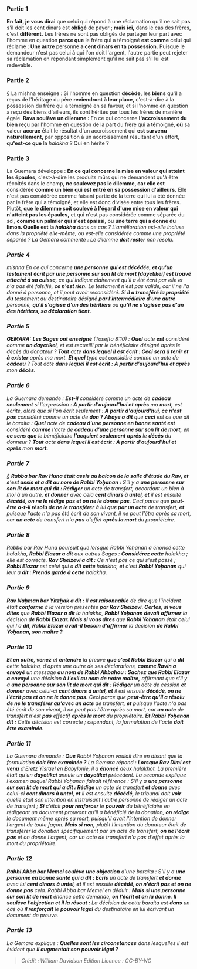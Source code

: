 
### Partie 1
<b>En fait, je vous dirai</b> que celui qui répond à une réclamation qu'il ne sait pas s'il doit les cent dinars est <b>obligé</b> de payer ; <b>mais ici,</b> dans le cas des frères, c'est <b>différent.</b> Les frères ne sont pas obligés de partager leur part avec l'homme en question <b>parce que</b> le frère qui a témoigné <b>est comme</b> celui qui réclame : <b>Une autre</b> personne <b>a cent dinars en ta possession.</b> Puisque le demandeur n'est pas celui à qui l'on doit l'argent, l'autre partie peut rejeter sa réclamation en répondant simplement qu'il ne sait pas s'il lui est redevable.

### Partie 2
§ La mishna enseigne : Si l'homme en question <b>décède,</b> les <b>biens</b> qu'il a reçus de l'héritage du père <b>reviendront à leur place,</b> c'est-à-dire à la possession du frère qui a témoigné en sa faveur, et si l'homme en question a reçu des biens d'ailleurs, ils sont hérités par tous les frères de manière égale. <b>Rava soulève un dilemme :</b> En ce qui concerne <b>l'accroissement du bien</b> reçu par l'homme en question de la part du frère qui a témoigné, <b>où</b> sa valeur <b>accrue</b> était le résultat d'un accroissement qui <b>est survenu naturellement,</b> par opposition à un accroissement résultant d'un effort, <b>qu'est-ce que</b> la <i>halakha</i> ? Qui en hérite ?

### Partie 3
La Guemara développe : <b>En ce qui concerne la mise en valeur qui atteint les épaules,</b> c'est-à-dire les produits mûrs qui ne demandent qu'à être récoltés dans le champ, <b>ne soulevez pas le dilemme, car elle est</b> considérée <b>comme un bien qui est entré en sa possession d'ailleurs.</b> Elle n'est pas considérée comme faisant partie de la terre qui lui a été donnée par le frère qui a témoigné, et elle est donc divisée entre tous les frères. Plutôt, <b>que le dilemme soit soulevé à l'égard d'une mise en valeur qui n'atteint pas les épaules,</b> et qui n'est pas considérée comme séparée du sol, <b>comme un palmier qui s'est épaissi,</b> ou <b>une terre qui a donné du limon. Quelle est la <i>halakha</b> dans ce cas ? L'amélioration est-elle incluse dans la propriété elle-même, ou est-elle considérée comme une propriété séparée ? La Gemara commente : Le dilemme <b>doit rester</b> non résolu.

### Partie 4
mishna En ce qui concerne <b>une personne qui est décédée, et qu'un testament écrit par une personne sur son lit de mort [<i>dayetikei</i>] est trouvé attaché à sa cuisse,</b> ce qui indique clairement qu'il a été écrit par elle et n'a pas été falsifié, <b>ce n'est rien.</b> Le testament n'est pas valide, car il ne l'a donné à personne, et il peut avoir reconsidéré. Si <b>il a transféré la propriété du</b> testament au destinataire désigné <b>par l'intermédiaire d'une autre</b> personne, <b>qu'il s'agisse d'un des héritiers</b> ou <b>qu'il ne s'agisse pas d'un des héritiers, sa déclaration tient.</b>

### Partie 5
<strong>GEMARA:</strong> <b>Les Sages ont enseigné</b> (<i>Tosefta</i> 8:10) : <b>Quel</b> acte <b>est</b> considéré comme <b>un <i>dayetikei</i>,</b> et est recueilli par le bénéficiaire désigné après le décès du donateur ? <b>Tout</b> acte <b>dans lequel il est écrit : Ceci sera à tenir et à exister</b> après ma mort. <b>Et quel</b> type <b>est</b> considéré comme un acte de <b>cadeau</b> ? Tout</b> acte <b>dans lequel il est écrit : A partir d'aujourd'hui et après</b> mon <b>décès.</b>

### Partie 6
La Guemara demande : <b>Est-il</b> considéré comme un acte de <b>cadeau seulement</b> si l'expression : <b>A partir d'aujourd'hui et après</b> ma <b>mort,</b> est écrite, alors que si l'on écrit seulement : <b>A partir d'aujourd'hui, ce n'est pas</b> considéré comme un acte de <b>don ? Abaye a dit</b> que <b>ceci</b> est ce que dit le <i>baraita</i> <b> : Quel</b> acte de <b>cadeau d'une personne en bonne santé est</b> considéré <b>comme</b> l'acte de <b>cadeau d'une personne sur son lit de mort,</b> en <b>ce sens que</b> le bénéficiaire <b>l'acquiert</b> <b>seulement après</b> le <b>décès</b> du donneur ? <b>Tout</b> acte <b>dans lequel il est écrit : A partir d'aujourd'hui et après</b> mon <b>mort.</b>

### Partie 7
§ <b>Rabba bar Rav Huna était assis au balcon de la salle d'étude du Rav, et s'est assis et a dit au nom de Rabbi Yoḥanan :</b> S'il y a <b>une personne sur son lit de mort qui dit : Rédiger</b> un acte de transfert, accordant un bien à moi à un autre, <b>et donner</b> avec cela <b>cent dinars à untel, et</b> il est ensuite <b>décédé, on ne le rédige pas et on ne le donne pas</b>. Ceci parce que <b>peut-être a-t-il résolu de ne le transférer</b> à lui <b>que par un acte</b> de transfert, <b>et</b> puisque l'acte n'a pas été écrit de son vivant, il ne peut l'être après sa mort, car <b>un acte</b> de transfert n'a <b>pas</b> d'effet <b>après la mort</b> du propriétaire.

### Partie 8
Rabba bar Rav Huna poursuit que lorsque Rabbi Yoḥanan a énoncé cette <i>halakha</i>, <b>Rabbi Elazar a dit</b> aux autres Sages : <b>Considérez cette</b> <i>halakha</i> ; elle est correcte. <b>Rav Sheizevi a dit :</b> Ce n'est pas ce qui s'est passé ; <b>Rabbi Elazar</b> est celui qui a <b>dit cette</b> <i>halakha</i>, <b>et</b> c'est <b>Rabbi Yoḥanan</b> qui leur a <b>dit : Prends garde à cette</b> <i>halakha</i>.

### Partie 9
<b>Rav Naḥman bar Yitzḥak a dit :</b> Il <b>est raisonnable</b> de dire que l'incident était <b>conforme</b> à la version présentée <b>par Rav Sheizevi. Certes, si vous dites</b> que <b>Rabbi Elazar a dit</b> la <i>halakha</i>, <b>Rabbi Yoḥanan devait affirmer</b> la décision <b>de Rabbi Elazar. Mais si vous dites</b> que <b>Rabbi Yoḥanan</b> était celui qui l'a <b>dit, Rabbi Elazar avait-il besoin d'affirmer</b> la décision <b>de Rabbi Yoḥanan, son maître ?</b>

### Partie 10
<b>Et en outre, venez</b> et <b>entendre</b> la preuve <b>que c'est Rabbi Elazar</b> qui a <b>dit</b> cette <i>halakha</i>, d'après une autre de ses déclarations, <b>comme Ravin a envoyé</b> un message <b>au nom de Rabbi Abbahou : Sachez que Rabbi Elazar a envoyé</b> une décision <b>à l'exil au nom de notre maître,</b> affirmant que s'il y a <b>une personne sur son lit de mort qui dit : Rédiger</b> un acte de cession <b>et donner</b> avec celui-ci <b>cent dinars à untel, et</b> il est ensuite <b>décédé, on ne l'écrit pas et on ne le donne pas</b>. Ceci parce que <b>peut-être qu'il a résolu de ne le transférer qu'avec un acte</b> de transfert, <b>et</b> puisque l'acte n'a pas été écrit de son vivant, il ne peut pas l'être après sa mort, car <b>un acte</b> de transfert n'est <b>pas</b> effectif <b>après la mort</b> du propriétaire. <b>Et Rabbi Yoḥanan dit :</b> Cette décision est correcte ; cependant, la formulation de l'acte <b>doit être examinée.</b>

### Partie 11
La Guemara demande : <b>Que</b> Rabbi Yoḥanan voulait dire en disant que la formulation <b>doit être examinée ?</b> La Gemara répond : <b>Lorsque Rav Dimi est venu</b> d'Eretz Yisrael en Babylonie, il a <b>énoncé</b> deux <i>halakhot</i>. La première était qu'un <b>dayetikei</b> annule</b> un <b>dayetikei</b> précédent.</b> La seconde explique l'examen auquel Rabbi Yoḥanan faisait référence : S'il y a <b>une personne sur son lit de mort qui a dit : Rédige</b> un acte de transfert <b>et donne</b> avec celui-ci <b>cent dinars à untel, et</b> il est ensuite <b>décédé,</b> le tribunal doit <b>voir</b> quelle était son intention en instruisant l'autre personne de rédiger un acte de transfert ; <b>Si</b> c'était <b>pour renforcer</b> le <b>pouvoir</b> du bénéficiaire en rédigeant un document prouvant qu'il a bénéficié de la donation, <b>on rédige</b> le document même après sa mort, puisqu'il avait l'intention de donner l'argent de toute façon. <b>Mais si non,</b> plutôt l'intention du donateur était de transférer la donation spécifiquement par un acte de transfert, <b>on ne l'écrit pas</b> et on donne l'argent, car un acte de transfert n'a pas d'effet après la mort du propriétaire.

### Partie 12
<b>Rabbi Abba bar Memel soulève une objection</b> d'une <i>baraita</i> : S'il y a <b>une personne en bonne santé qui a dit : Ecris</b> un acte de transfert <b>et donne</b> avec lui <b>cent dinars à untel, et</b> il est ensuite <b>décédé, on n'écrit pas et on ne donne pas</b> cela. Rabbi Abba bar Memel en déduit : <b>Mais</b> si <b>une personne sur son lit de mort</b> énonce cette demande, <b>on l'écrit et on la donne</b>. <b>Il soulève l'objection et il la résout :</b> La décision de cette <i>baraita</i> est <b>dans</b> un cas où <b>il renforçait</b> le <b>pouvoir légal</b> du destinataire en lui écrivant un document de preuve.

### Partie 13
La Gemara explique : <b>Quelles sont les circonstances</b> dans lesquelles il est évident que <b>il augmentait son</b> <b>pouvoir légal ?</b>

>Crédit : William Davidson Edition
>Licence : CC-BY-NC